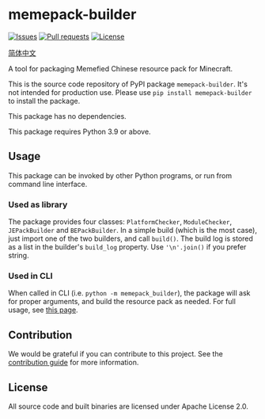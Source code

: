 # memepack-builder

[![Issues](https://img.shields.io/github/issues/Teahouse-Studios/memepack-builder?logo=github&style=flat-square)](https://github.com/Teahouse-Studios/memepack-builder/issues)    [![Pull requests](https://img.shields.io/github/issues-pr/Teahouse-Studios/memepack-builder?logo=github&style=flat-square)](https://github.com/Teahouse-Studios/memepack-builder/pulls)    [![License](https://img.shields.io/static/v1?label=License&message=Apache-2.0&color=db2331&style=flat-square&logo=apache)](http://www.apache.org/licenses/LICENSE-2.0)

[简体中文](./doc/README.zh-hans.md)

A tool for packaging Memefied Chinese resource pack for Minecraft.

This is the source code repository of PyPI package `memepack-builder`. It's not intended for production use. Please use `pip install memepack-builder` to install the package.

This package has no dependencies.

This package requires Python 3.9 or above.

## Usage

This package can be invoked by other Python programs, or run from command line interface.

### Used as library

The package provides four classes: `PlatformChecker`, `ModuleChecker`, `JEPackBuilder` and `BEPackBuilder`. In a simple build (which is the most case), just import one of the two builders, and call `build()`. The build log is stored as a list in the builder's `build_log` property. Use `'\n'.join()` if you prefer string.

### Used in CLI

When called in CLI (i.e. `python -m memepack_builder`), the package will ask for proper arguments, and build the resource pack as needed. For full usage, see [this page](./doc/CLI_Manual.md).

## Contribution

We would be grateful if you can contribute to this project. See the [contribution guide](./CONTRIBUTING.md) for more information.

## License

All source code and built binaries are licensed under Apache License 2.0.
